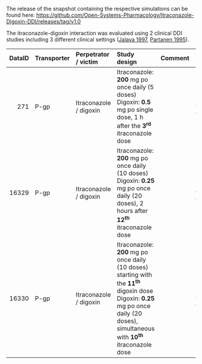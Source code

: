 The release of the snapshot containing the respective simulations can be found here: <https://github.com/Open-Systems-Pharmacology/Itraconazole-Digoxin-DDI/releases/tag/v1.0>

The itraconazole-digoxin interaction was evaluated using 2 clinical DDI studies including 3 different clinical settings ([Jalava 1997](#references), [Partanen 1995](#references)).

| DataID | Transporter | Perpetrator / victim     | Study design                                                                                                                                               | Comment | Clinical study                      |
|---:|:---|:--------|:----------------------------------------------|:---|:------|
| 271 | P-gp   | Itraconazole / digoxin | Itraconazole: **200** mg po once daily (5 doses) <br /> Digoxin: **0.5** mg po single dose, 1 h after the **3<sup>rd</sup>** itraconazole dose |         | [Jalava 1997](#references) |
| 16329 | P-gp   | Itraconazole / digoxin | Itraconazole: **200** mg po once daily (10 doses) <br /> Digoxin: **0.25** mg po once daily (20 doses), 2 hours after **12<sup>th</sup>** itraconazole dose |         | [Partanen 1995](#references) |
| 16330 | P-gp   | Itraconazole / digoxin | Itraconazole: **200** mg po once daily (10 doses) starting with the  **11<sup>th</sup>** digoxin dose<br /> Digoxin: **0.25** mg po once daily (20 doses), simultaneous with **10<sup>th</sup>** itraconazole dose |         | [Partanen 1995](#references) |



